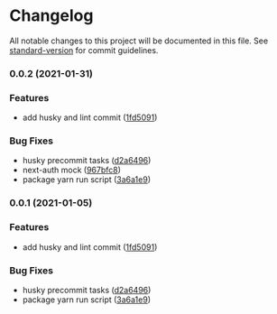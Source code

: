 # Changelog

All notable changes to this project will be documented in this file. See [standard-version](https://github.com/conventional-changelog/standard-version) for commit guidelines.

### 0.0.2 (2021-01-31)


### Features

* add husky and lint commit ([1fd5091](https://github.com/sgomez/nx-seekNseat/commit/1fd50913d58c589ae031fa07e13d3880261c24b2))


### Bug Fixes

* husky precommit tasks ([d2a6496](https://github.com/sgomez/nx-seekNseat/commit/d2a649618e98bac51760587c2b1ced896fb39b16))
* next-auth mock ([967bfc8](https://github.com/sgomez/nx-seekNseat/commit/967bfc8a213cb546121e505ade84ee2ddd5f9864))
* package yarn run script ([3a6a1e9](https://github.com/sgomez/nx-seekNseat/commit/3a6a1e922acdc8dbf7d57a81be268bf1cc1de3ee))

### 0.0.1 (2021-01-05)


### Features

* add husky and lint commit ([1fd5091](https://github.com/sgomez/nx-seekNseat/commit/1fd50913d58c589ae031fa07e13d3880261c24b2))


### Bug Fixes

* husky precommit tasks ([d2a6496](https://github.com/sgomez/nx-seekNseat/commit/d2a649618e98bac51760587c2b1ced896fb39b16))
* package yarn run script ([3a6a1e9](https://github.com/sgomez/nx-seekNseat/commit/3a6a1e922acdc8dbf7d57a81be268bf1cc1de3ee))
